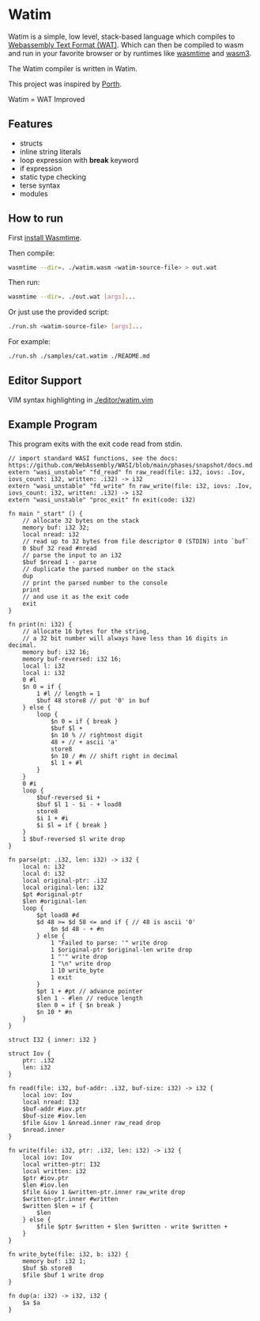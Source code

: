 # Watim 

Watim is a simple, low level, stack-based language which compiles to [Webassembly Text Format (WAT)](https://developer.mozilla.org/en-US/docs/WebAssembly/Understanding_the_text_format).
Which can then be compiled to wasm and run in your favorite browser or by runtimes like [wasmtime](https://github.com/bytecodealliance/wasmtime) and [wasm3](https://github.com/wasm3/wasm3).

The Watim compiler is written in Watim.

This project was inspired by [Porth](https://gitlab.com/tsoding/porth).

Watim = WAT Improved

## Features
- structs
- inline string literals
- loop expression with **break** keyword
- if expression
- static type checking
- terse syntax
- modules

## How to run
First [install Wasmtime](https://wasmtime.dev/).

Then compile:
```bash
wasmtime --dir=. ./watim.wasm <watim-source-file> > out.wat
```

Then run:
```bash
wasmtime --dir=. ./out.wat [args]...
```

Or just use the provided script:
```bash
./run.sh <watim-source-file> [args]...
```

For example:
```bash
./run.sh ./samples/cat.watim ./README.md
```

## Editor Support
VIM syntax highlighting in [./editor/watim.vim](https://github.com/Blugatroff/watim/tree/main/editor/watim.vim)

## Example Program
This program exits with the exit code read from stdin.
```
// import standard WASI functions, see the docs: https://github.com/WebAssembly/WASI/blob/main/phases/snapshot/docs.md
extern "wasi_unstable" "fd_read" fn raw_read(file: i32, iovs: .Iov, iovs_count: i32, written: .i32) -> i32
extern "wasi_unstable" "fd_write" fn raw_write(file: i32, iovs: .Iov, iovs_count: i32, written: .i32) -> i32
extern "wasi_unstable" "proc_exit" fn exit(code: i32)

fn main "_start" () {
    // allocate 32 bytes on the stack
    memory buf: i32 32;
    local nread: i32
    // read up to 32 bytes from file descriptor 0 (STDIN) into `buf`
    0 $buf 32 read #nread
    // parse the input to an i32
    $buf $nread 1 - parse
    // duplicate the parsed number on the stack
    dup 
    // print the parsed number to the console
    print
    // and use it as the exit code
    exit
}

fn print(n: i32) {
    // allocate 16 bytes for the string, 
    // a 32 bit number will always have less than 16 digits in decimal.
    memory buf: i32 16;
    memory buf-reversed: i32 16;
    local l: i32
    local i: i32
    0 #l
    $n 0 = if {
        1 #l // length = 1
        $buf 48 store8 // put '0' in buf
    } else {
        loop {
            $n 0 = if { break }
            $buf $l +
            $n 10 % // rightmost digit
            48 + // + ascii 'a'
            store8
            $n 10 / #n // shift right in decimal
            $l 1 + #l
        }
    }
    0 #i
    loop {
        $buf-reversed $i +
        $buf $l 1 - $i - + load8
        store8
        $i 1 + #i
        $i $l = if { break }
    }
    1 $buf-reversed $l write drop
}

fn parse(pt: .i32, len: i32) -> i32 {
    local n: i32
    local d: i32
    local original-ptr: .i32
    local original-len: i32
    $pt #original-ptr
    $len #original-len
    loop {
        $pt load8 #d
        $d 48 >= $d 58 <= and if { // 48 is ascii '0'
            $n $d 48 - + #n
        } else {
            1 "Failed to parse: '" write drop
            1 $original-ptr $original-len write drop
            1 "'" write drop
            1 "\n" write drop
            1 10 write_byte
            1 exit
        }
        $pt 1 + #pt // advance pointer
        $len 1 - #len // reduce length
        $len 0 = if { $n break }
        $n 10 * #n
    }
}

struct I32 { inner: i32 }

struct Iov {
    ptr: .i32
    len: i32
}

fn read(file: i32, buf-addr: .i32, buf-size: i32) -> i32 {
    local iov: Iov
    local nread: I32
    $buf-addr #iov.ptr
    $buf-size #iov.len
    $file &iov 1 &nread.inner raw_read drop
    $nread.inner
}

fn write(file: i32, ptr: .i32, len: i32) -> i32 {
    local iov: Iov
    local written-ptr: I32
    local written: i32
    $ptr #iov.ptr
    $len #iov.len
    $file &iov 1 &written-ptr.inner raw_write drop
    $written-ptr.inner #written
    $written $len = if {
        $len
    } else {
        $file $ptr $written + $len $written - write $written +
    }
}

fn write_byte(file: i32, b: i32) {
    memory buf: i32 1;
    $buf $b store8
    $file $buf 1 write drop
}

fn dup(a: i32) -> i32, i32 {
    $a $a
}
```
